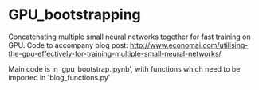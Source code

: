 # GPU_bootstrapping
Concatenating multiple small neural networks together for fast training on GPU. Code to accompany blog post: http://www.economai.com/utilising-the-gpu-effectively-for-training-multiple-small-neural-networks/

Main code is in 'gpu_bootstrap.ipynb', with functions which need to be imported in 'blog_functions.py'

